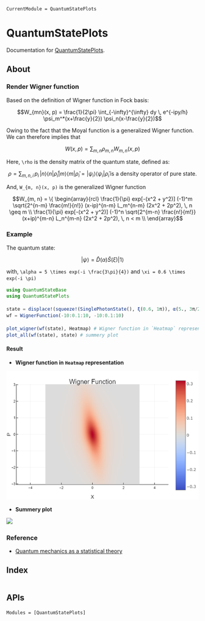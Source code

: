 ```@meta
CurrentModule = QuantumStatePlots
```

# QuantumStatePlots

Documentation for [QuantumStatePlots](https://github.com/foldfelis-QO/QuantumStatePlots.jl).

## About

### Render Wigner function

Based on the definition of Wigner function in Fock basis:

```math
W_{mn}(x, p) = \frac{1}{2\pi} \int_{-\infty}^{\infty} dy \, e^{-ipy/h} \psi_m^*(x+\frac{y}{2}) \psi_n(x-\frac{y}{2})
```

Owing to the fact that the Moyal function is a generalized Wigner function. We can therefore implies that

```math
W(x, p) = \sum_{m, n} \rho_{m, n} W_{m, n}(x, p)
```

Here, ``\rho`` is the density matrix of the quantum state, defined as:

```math
\rho = \sum_{m, n, i} \, p_i \, | n \rangle \langle n | \hat{\rho}_i | m \rangle \langle m |

\hat{\rho}_i = | \psi_i \rangle \langle \psi_i |

\hat{\rho}_i \, \text{is a density operator of pure state.}
```

And, ``W_{m, n}(x, p)`` is the generalized Wigner function

```math
W_{m, n} = \{ \begin{array}{rcl}
\frac{1}{\pi} exp[-(x^2 + y^2)] (-1)^m  \sqrt{2^{n-m} \frac{m!}{n!}} (x-ip)^{n-m} L_m^{n-m} (2x^2 + 2p^2), \, n \geq m \\
\frac{1}{\pi} exp[-(x^2 + y^2)] (-1)^n  \sqrt{2^{m-n} \frac{n!}{m!}} (x+ip)^{m-n} L_n^{m-n} (2x^2 + 2p^2), \, n < m \\
\end{array}
```

### Example

The quantum state:

```math
| \psi \rangle = \hat{D}(\alpha) \hat{S}(\xi) | 1 \rangle
```

with, ``\alpha = 5 \times exp(-i \frac{3\pi}{4})`` and ``\xi = 0.6 \times exp(-i \pi)``

```julia
using QuantumStateBase
using QuantumStatePlots

state = displace!(squeeze!(SinglePhotonState(), ξ(0.6, 1π)), α(5., 3π/2))
wf = WignerFunction(-10:0.1:10, -10:0.1:10)

plot_wigner(wf(state), Heatmap) # Wigner function in `Heatmap` representation
plot_all(wf(state), state) # summery plot
```

#### Result

* **Wigner function in `Heatmap` representation**

![](assets/heatmap.png)

* **Summery plot**

![](assets/all.png)

### Reference

* [Quantum mechanics as a statistical theory](https://doi.org/10.1017/S0305004100000487)

## Index
```@index
```

## APIs
```@autodocs
Modules = [QuantumStatePlots]
```
